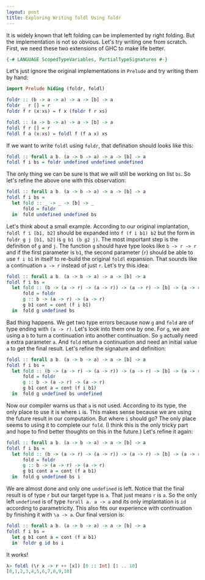 ```yaml
---
layout: post
title: Exploring Writing foldl Using foldr
---
```


It is widely known that left folding can be implemented by right folding.
But the implementation is not so obvious. Let's try writing one from scratch.
First, we need these two extensions of GHC to make life better.

```haskell
{-# LANGUAGE ScopedTypeVariables, PartialTypeSignatures #-}
```

Let's just ignore the original implementations in `Prelude`
and try writing them by hand:

```haskell
import Prelude hiding (foldr, foldl)

foldr :: (b -> a -> a) -> a -> [b] -> a
foldr _ r [] = r
foldr f r (x:xs) = f x (foldr f r xs)

foldl :: (a -> b -> a) -> a -> [b] -> a
foldl f r [] = r
foldl f a (x:xs) = foldl f (f a x) xs
```

If we want to write `foldl` using `foldr`,
that defination should looks like this:

```haskell
foldl :: forall a b. (a -> b -> a) -> a -> [b] -> a
foldl f i bs = foldr undefined undefined undefined
```

The only thing we can be sure is that we will still be working on list `bs`.
So let's refine the above one with this observation:

```haskell
foldl :: forall a b. (a -> b -> a) -> a -> [b] -> a
foldl f i bs =
  let fold :: _ -> _ -> [b] -> _
      fold = foldr
  in  fold undefined undefined bs
```

Let's think about a small example. According to our original implantation,
`foldl f i [b1, b2]` should be expanded into `f (f i b1) b2`
but the form in `foldr g j [b1, b2]` is `g b1 (b g2 j)`.
The most important step is the definition of `g` and `j`. 
The function `g` should have type looks like `b -> r -> r` and
if the first parameter is `b1`, the second parameter (`r`) should
be able to use `f i b1` in itself to re-build the original `foldl` expansion.
That sounds like a continuation `a -> r` instead of just `r`.
Let's try this idea:

```haskell
foldl :: forall a b. (a -> b -> a) -> a -> [b] -> a
foldl f i bs =
  let fold :: (b -> (a -> r) -> (a -> r)) -> (a -> r) -> [b] -> (a -> r)
      fold = foldr
      g :: b -> (a -> r) -> (a -> r)
      g b1 cont = cont (f i b1)
  in  fold g undefined bs
```

Bad thing happens.
We get two type errors because now `g` and `fold` are of type ending with `(a -> r)`.
Let's look into them one by one.
For `g`, we are using a `b` to turn a continuation into another continuation.
So `g` actually need a extra parameter `a`.
And `fold` return a continuation and need an initial value `a` to get the final result.
Let's refine the signature and definition:

```haskell
foldl :: forall a b. (a -> b -> a) -> a -> [b] -> a
foldl f i bs =
  let fold :: (b -> (a -> r) -> (a -> r)) -> (a -> r) -> [b] -> (a -> r)
      fold = foldr
      g :: b -> (a -> r) -> (a -> r)
      g b1 cont a = cont (f i b1)
  in  fold g undefined bs undefined
```

Now our compiler warns us that `a` is not used.
According to its type, the only place to use it is where `i` is.
This makes sense because we are using the future result in our computation.
But where `i` should go? The only place seems to using it to complete our `fold`.
(I think this is the only tricky part and hope to find better thoughts on this in the future.)
Let's refine it again:

```haskell
foldl :: forall a b. (a -> b -> a) -> a -> [b] -> a
foldl f i bs =
  let fold :: (b -> (a -> r) -> (a -> r)) -> (a -> r) -> [b] -> (a -> r)
      fold = foldr
      g :: b -> (a -> r) -> (a -> r)
      g b1 cont a = cont (f a b1)
  in  fold g undefined bs i
```

We are almost done and only one `undefined` is left.
Notice that the final result is of type `r` but our target type is `a`.
That just means `r` is `a`.
So the only left `undefined` is of type `forall a. a -> a`
and its only implantation is `id` according to parametricity.
This also fits our experience with continuation by finishing it with `\a -> a`.
Our final version is:

```haskell
foldl :: forall a b. (a -> b -> a) -> a -> [b] -> a
foldl f i bs =
  let g b1 cont a = cont (f a b1)
  in  foldr g id bs i
```

It works!
```haskell
λ> foldl (\r x -> r ++ [x]) [0 :: Int] [1 .. 10]
[0,1,2,3,4,5,6,7,8,9,10]
```
